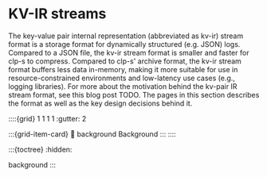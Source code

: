 # KV-IR streams

The key-value pair internal representation (abbreviated as kv-ir) stream format is a storage format
for dynamically structured (e.g. JSON) logs. Compared to a JSON file, the kv-ir stream format is
smaller and faster for clp-s to compress. Compared to clp-s' archive format, the kv-ir stream format
buffers less data in-memory, making it more suitable for use in resource-constrained environments
and low-latency use cases (e.g., logging libraries). For more about the motivation behind the
kv-pair IR stream format, see this blog post TODO. The pages in this section describes the format as
well as the key design decisions behind it.

::::{grid} 1 1 1 1
:gutter: 2

:::{grid-item-card}
:link: background
Background
:::
::::

:::{toctree}
:hidden:

background
:::
